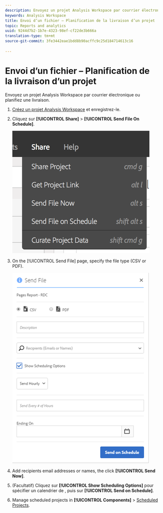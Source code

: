 ```yaml
---
description: Envoyez un projet Analysis Workspace par courrier électronique ou planifiez une livraison.
keywords: Analysis Workspace
title: Envoi d’un fichier – Planification de la livraison d’un projet
topic: Reports and analytics
uuid: 9244d7b2-1b7e-4323-98ef-cf22de3b666a
translation-type: tm+mt
source-git-commit: 3fe3442eae1bdd8b90acffc9c25d184714613c16

---
```



# Envoi d’un fichier – Planification de la livraison d’un projet

Envoyez un projet Analysis Workspace par courrier électronique ou planifiez une livraison.

1. [Créez un projet Analysis Workspace](https://docs.adobe.com/content/help/en/analytics/analyze/analysis-workspace/build-workspace-project/t-freeform-project.html) et enregistrez-le.
1. Cliquez sur **[!UICONTROL Share]** > **[!UICONTROL Send File On Schedule]**.

   ![Résultat de l’étape](assets/send-file.png)

1. On the [!UICONTROL Send File] page, specify the file type (CSV or PDF).

   ![Résultat de l’étape](assets/send-file-pop-up.png)

1. Add recipients email addresses or names, the click **[!UICONTROL Send Now]**.
1. (Facultatif) Cliquez sur **[!UICONTROL Show Scheduling Options]** pour spécifier un calendrier de , puis sur **[!UICONTROL Send on Schedule]**.
1. Manage scheduled projects in **[!UICONTROL Components]** > [Scheduled Projects](/help/analyze/analysis-workspace/curate-share/schedule-projects.md).
